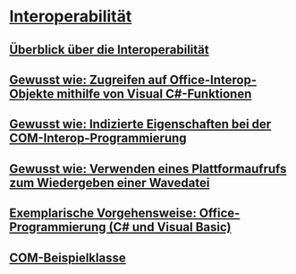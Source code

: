 # [Interoperabilität](index.md)
## [Überblick über die Interoperabilität](interoperability-overview.md)
## [Gewusst wie: Zugreifen auf Office-Interop-Objekte mithilfe von Visual C#-Funktionen](how-to-access-office-onterop-objects.md)
## [Gewusst wie: Indizierte Eigenschaften bei der COM-Interop-Programmierung](how-to-use-indexed-properties-in-com-interop-rogramming.md)
## [Gewusst wie: Verwenden eines Plattformaufrufs zum Wiedergeben einer Wavedatei](how-to-use-platform-invoke-to-play-a-wave-file.md)
## [Exemplarische Vorgehensweise: Office-Programmierung (C# und Visual Basic)](walkthrough-office-programming.md)
## [COM-Beispielklasse](example-com-class.md)
